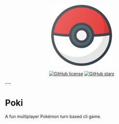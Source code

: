 <p align="center">
<img src="./pokeball.svg" width="200" />
</p>

<p align="center">
<a href="https://github.com/Souvikns/Poki"><img alt="GitHub license" src="https://img.shields.io/github/license/Souvikns/Poki"></a>
<a href="https://github.com/Souvikns/Poki/stargazers"><img alt="GitHub stars" src="https://img.shields.io/github/stars/Souvikns/Poki"></a>

</p>
---


# Poki
A fun multiplayer Pokémon turn based cli game.